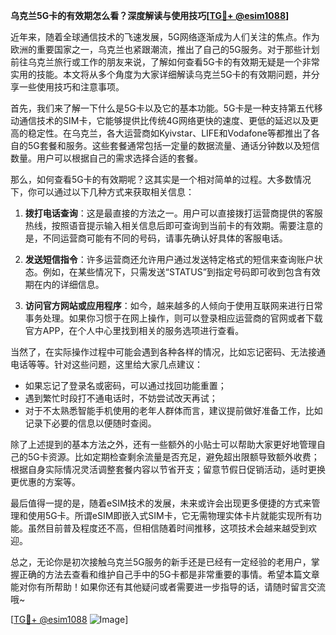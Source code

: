 **乌克兰5G卡的有效期怎么看？深度解读与使用技巧[[TG💪+ @esim1088](https://t.me/s/esim1088)]**

近年来，随着全球通信技术的飞速发展，5G网络逐渐成为人们关注的焦点。作为欧洲的重要国家之一，乌克兰也紧跟潮流，推出了自己的5G服务。对于那些计划前往乌克兰旅行或工作的朋友来说，了解如何查看5G卡的有效期无疑是一个非常实用的技能。本文将从多个角度为大家详细解读乌克兰5G卡的有效期问题，并分享一些使用技巧和注意事项。

首先，我们来了解一下什么是5G卡以及它的基本功能。5G卡是一种支持第五代移动通信技术的SIM卡，它能够提供比传统4G网络更快的速度、更低的延迟以及更高的稳定性。在乌克兰，各大运营商如Kyivstar、LIFE和Vodafone等都推出了各自的5G套餐和服务。这些套餐通常包括一定量的数据流量、通话分钟数以及短信数量。用户可以根据自己的需求选择合适的套餐。

那么，如何查看5G卡的有效期呢？这其实是一个相对简单的过程。大多数情况下，你可以通过以下几种方式来获取相关信息：

1. **拨打电话查询**：这是最直接的方法之一。用户可以直接拨打运营商提供的客服热线，按照语音提示输入相关信息后即可查询到当前卡的有效期。需要注意的是，不同运营商可能有不同的号码，请事先确认好具体的客服电话。

2. **发送短信指令**：许多运营商还允许用户通过发送特定格式的短信来查询账户状态。例如，在某些情况下，只需发送“STATUS”到指定号码即可收到包含有效期在内的详细信息。

3. **访问官方网站或应用程序**：如今，越来越多的人倾向于使用互联网来进行日常事务处理。如果你习惯于在网上操作，则可以登录相应运营商的官网或者下载官方APP，在个人中心里找到相关的服务选项进行查看。

当然了，在实际操作过程中可能会遇到各种各样的情况，比如忘记密码、无法接通电话等等。针对这些问题，这里给大家几点建议：
- 如果忘记了登录名或密码，可以通过找回功能重置；
- 遇到繁忙时段打不通电话时，不妨尝试改天再试；
- 对于不太熟悉智能手机使用的老年人群体而言，建议提前做好准备工作，比如记录下必要的信息以便随时查阅。

除了上述提到的基本方法之外，还有一些额外的小贴士可以帮助大家更好地管理自己的5G卡资源。比如定期检查剩余流量是否充足，避免超出限额导致额外收费；根据自身实际情况灵活调整套餐内容以节省开支；留意节假日促销活动，适时更换更优惠的方案等。

最后值得一提的是，随着eSIM技术的发展，未来或许会出现更多便捷的方式来管理和使用5G卡。所谓eSIM即嵌入式SIM卡，它无需物理实体卡片就能实现所有功能。虽然目前普及程度还不高，但相信随着时间推移，这项技术会越来越受到欢迎。

总之，无论你是初次接触乌克兰5G服务的新手还是已经有一定经验的老用户，掌握正确的方法去查看和维护自己手中的5G卡都是非常重要的事情。希望本篇文章能对你有所帮助！如果你还有其他疑问或者需要进一步指导的话，请随时留言交流哦~

[[TG💪+ @esim1088](https://t.me/s/esim1088) ![Image](https://i.postimg.cc/4NQfJmqS/Snipaste-2025-05-13-00-14-12.png)]